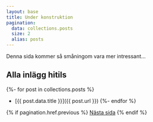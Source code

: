 ```yaml
---
layout: base
title: Under konstruktion
pagination:
  data: collections.posts
  size: 2
  alias: posts
---
```


Denna sida kommer så småningom vara mer intressant…

## Alla inlägg hitils

{%- for post in collections.posts %}
- [{{ post.data.title }}]({{ post.url }})
    {%- endfor %}

{% if pagination.href.previous %}
  <a href="{{pagination.href.next}}">Nästa sida</a>
{% endif %}

